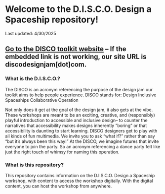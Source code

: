 # Welcome to the D.I.S.C.O. Design a Spaceship repository!
Last updated: 4/30/2025

## [Go to the DISCO toolkit website](https://discodesignjam.com/) – If the embedded link is not working, our site URL is discodesignjam[dot]com.

### What is the D.I.S.C.O.?
The DISCO is an acronym referencing the purpose of the design jam our toolkit aims to help people experience. DISCO stands for:
Design
Inclusive 
Spaceships
Collaborative
Operation

Not only does it get at the goal of the design jam, it also gets at the vibe. These workshops are meant to be an exciting, creative, and (responsibly) playful introduction to accessible and inclusive design– to counter the narratives that accessibility makes designs inherently “boring” or that accessibility is daunting to start learning. 
DISCO designers get to play with all kinds of fun multimedia. We invite you to ask “what if?” rather than say “but it’s always been this way!” 
At the DISCO, we imagine futures that invite everyone to join the party.
So an acronym referencing a dance party felt like just the right touch of whimsy for naming this operation.

### What is this repository?
This repository contains information on the D.I.S.C.O. Design a Spaceship workshop, with content to access the workshop digitally. With the digital content, you can host the workshop from anywhere.
